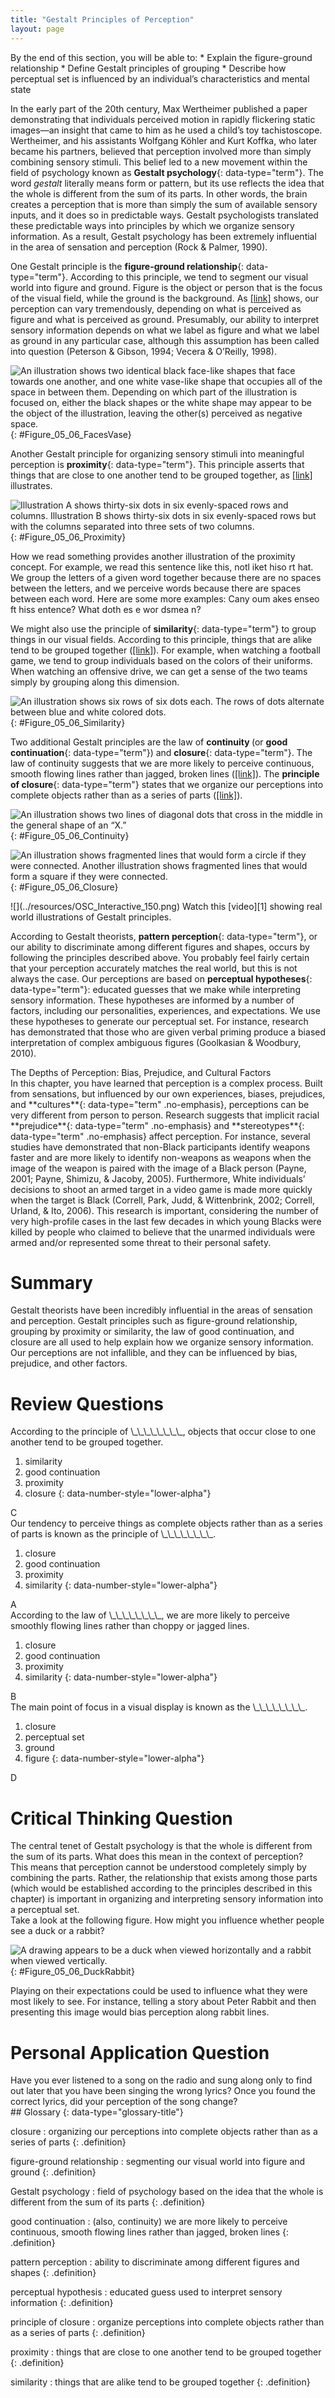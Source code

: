 ```yaml
---
title: "Gestalt Principles of Perception"
layout: page
---
```



<div data-type="abstract" markdown="1">
By the end of this section, you will be able to:
* Explain the figure-ground relationship
* Define Gestalt principles of grouping
* Describe how perceptual set is influenced by an individual’s characteristics and mental state

</div>

In the early part of the 20th century, Max Wertheimer published a paper demonstrating that individuals perceived motion in rapidly flickering static images—an insight that came to him as he used a child’s toy tachistoscope. Wertheimer, and his assistants Wolfgang Köhler and Kurt Koffka, who later became his partners, believed that perception involved more than simply combining sensory stimuli. This belief led to a new movement within the field of psychology known as **Gestalt psychology**{: data-type="term"}. The word <em>gestalt </em>literally means form or pattern, but its use reflects the idea that the whole is different from the sum of its parts. In other words, the brain creates a perception that is more than simply the sum of available sensory inputs, and it does so in predictable ways. Gestalt psychologists translated these predictable ways into principles by which we organize sensory information. As a result, Gestalt psychology has been extremely influential in the area of sensation and perception (Rock &amp; Palmer, 1990).

One Gestalt principle is the **figure-ground relationship**{: data-type="term"}. According to this principle, we tend to segment our visual world into figure and ground. Figure is the object or person that is the focus of the visual field, while the ground is the background. As [\[link\]](#Figure_05_06_FacesVase) shows, our perception can vary tremendously, depending on what is perceived as figure and what is perceived as ground. Presumably, our ability to interpret sensory information depends on what we label as figure and what we label as ground in any particular case, although this assumption has been called into question (Peterson &amp; Gibson, 1994; Vecera &amp; O’Reilly, 1998).

 ![An illustration shows two identical black face-like shapes that face towards one another, and one white vase-like shape that occupies all of the space in between them. Depending on which part of the illustration is focused on, either the black shapes or the white shape may appear to be the object of the illustration, leaving the other(s) perceived as negative space.](../resources/CNX_Psych_05_06_FacesVase.jpg "The concept of figure-ground relationship explains why this image can be perceived either as a vase or as a pair of faces."){: #Figure_05_06_FacesVase}

Another Gestalt principle for organizing sensory stimuli into meaningful perception is **proximity**{: data-type="term"}. This principle asserts that things that are close to one another tend to be grouped together, as [\[link\]](#Figure_05_06_Proximity) illustrates.

 ![Illustration A shows thirty-six dots in six evenly-spaced rows and columns. Illustration B shows thirty-six dots in six evenly-spaced rows but with the columns separated into three sets of two columns.](../resources/CNX_Psych_05_06_Proximity.jpg "The Gestalt principle of proximity suggests that you see (a) one block of dots on the left side and (b) three columns on the right side."){: #Figure_05_06_Proximity}

How we read something provides another illustration of the proximity concept. For example, we read this sentence like this, notl iket hiso rt hat. We group the letters of a given word together because there are no spaces between the letters, and we perceive words because there are spaces between each word. Here are some more examples: Cany oum akes enseo ft hiss entence? What doth es e wor dsmea n?

We might also use the principle of **similarity**{: data-type="term"} to group things in our visual fields. According to this principle, things that are alike tend to be grouped together ([\[link\]](#Figure_05_06_Similarity)). For example, when watching a football game, we tend to group individuals based on the colors of their uniforms. When watching an offensive drive, we can get a sense of the two teams simply by grouping along this dimension.

 ![An illustration shows six rows of six dots each. The rows of dots alternate between blue and white colored dots.](../resources/CNX_Psych_05_06_Similarity.jpg "When looking at this array of dots, we likely perceive alternating rows of colors. We are grouping these dots according to the principle of similarity."){: #Figure_05_06_Similarity}

Two additional Gestalt principles are the law of <strong data-type="term">continuity </strong>(or **good continuation**{: data-type="term"}) and **closure**{: data-type="term"}. The law of continuity suggests that we are more likely to perceive continuous, smooth flowing lines rather than jagged, broken lines ([\[link\]](#Figure_05_06_Continuity)). The **principle of closure**{: data-type="term"} states that we organize our perceptions into complete objects rather than as a series of parts ([\[link\]](#Figure_05_06_Closure)).

 ![An illustration shows two lines of diagonal dots that cross in the middle in the general shape of an &#x201C;X.&#x201D;](../resources/CNX_Psych_05_06_Continuity.jpg "Good continuation would suggest that we are more likely to perceive this as two overlapping lines, rather than four lines meeting in the center."){: #Figure_05_06_Continuity}

![An illustration shows fragmented lines that would form a circle if they were connected. Another illustration shows fragmented lines that would form a square if they were connected.](../resources/CNX_Psych_05_06_Closure.jpg "Closure suggests that we will perceive a complete circle and rectangle rather than a series of segments."){: #Figure_05_06_Closure}

<div data-type="note" data-has-label="true" class="note psychology link-to-learning" data-label="Link To Learning" markdown="1">
<span data-type="media" data-alt=""> ![](../resources/OSC_Interactive_150.png) </span>
Watch this [video][1] showing real world illustrations of Gestalt principles.

</div>

According to Gestalt theorists, **pattern perception**{: data-type="term"}, or our ability to discriminate among different figures and shapes, occurs by following the principles described above. You probably feel fairly certain that your perception accurately matches the real world, but this is not always the case. Our perceptions are based on **perceptual hypotheses**{: data-type="term"}\: educated guesses that we make while interpreting sensory information. These hypotheses are informed by a number of factors, including our personalities, experiences, and expectations. We use these hypotheses to generate our perceptual set. For instance, research has demonstrated that those who are given verbal priming produce a biased interpretation of complex ambiguous figures (Goolkasian &amp; Woodbury, 2010).

<div data-type="note" data-has-label="true" class="note psychology dig-deeper" data-label="Dig Deeper" markdown="1">
<div data-type="title" class="title">
The Depths of Perception: Bias, Prejudice, and Cultural Factors
</div>
In this chapter, you have learned that perception is a complex process. Built from sensations, but influenced by our own experiences, biases, prejudices, and **cultures**{: data-type="term" .no-emphasis}, perceptions can be very different from person to person. Research suggests that implicit racial **prejudice**{: data-type="term" .no-emphasis} and **stereotypes**{: data-type="term" .no-emphasis} affect perception. For instance, several studies have demonstrated that non-Black participants identify weapons faster and are more likely to identify non-weapons as weapons when the image of the weapon is paired with the image of a Black person (Payne, 2001; Payne, Shimizu, &amp; Jacoby, 2005). Furthermore, White individuals’ decisions to shoot an armed target in a video game is made more quickly when the target is Black (Correll, Park, Judd, &amp; Wittenbrink, 2002; Correll, Urland, &amp; Ito, 2006). This research is important, considering the number of very high-profile cases in the last few decades in which young Blacks were killed by people who claimed to believe that the unarmed individuals were armed and/or represented some threat to their personal safety.

</div>

# Summary

Gestalt theorists have been incredibly influential in the areas of sensation and perception. Gestalt principles such as figure-ground relationship, grouping by proximity or similarity, the law of good continuation, and closure are all used to help explain how we organize sensory information. Our perceptions are not infallible, and they can be influenced by bias, prejudice, and other factors.

# Review Questions

<div data-type="exercise" class="exercise">
<div data-type="problem" class="problem" markdown="1">
According to the principle of \_\_\_\_\_\_\_\_, objects that occur close to one another tend to be grouped together.

1.  similarity
2.  good continuation
3.  proximity
4.  closure
{: data-number-style="lower-alpha"}

</div>
<div data-type="solution" class="solution" markdown="1">
C

</div>
</div>

<div data-type="exercise" class="exercise">
<div data-type="problem" class="problem" markdown="1">
Our tendency to perceive things as complete objects rather than as a series of parts is known as the principle of \_\_\_\_\_\_\_\_.

1.  closure
2.  good continuation
3.  proximity
4.  similarity
{: data-number-style="lower-alpha"}

</div>
<div data-type="solution" class="solution" markdown="1">
A

</div>
</div>

<div data-type="exercise" class="exercise">
<div data-type="problem" class="problem" markdown="1">
According to the law of \_\_\_\_\_\_\_\_, we are more likely to perceive smoothly flowing lines rather than choppy or jagged lines.

1.  closure
2.  good continuation
3.  proximity
4.  similarity
{: data-number-style="lower-alpha"}

</div>
<div data-type="solution" class="solution" markdown="1">
B

</div>
</div>

<div data-type="exercise" class="exercise">
<div data-type="problem" class="problem" markdown="1">
The main point of focus in a visual display is known as the \_\_\_\_\_\_\_\_.

1.  closure
2.  perceptual set
3.  ground
4.  figure
{: data-number-style="lower-alpha"}

</div>
<div data-type="solution" class="solution" markdown="1">
D

</div>
</div>

# Critical Thinking Question

<div data-type="exercise" class="exercise">
<div data-type="problem" class="problem" markdown="1">
The central tenet of Gestalt psychology is that the whole is different from the sum of its parts. What does this mean in the context of perception?

</div>
<div data-type="solution" class="solution" markdown="1">
This means that perception cannot be understood completely simply by combining the parts. Rather, the relationship that exists among those parts (which would be established according to the principles described in this chapter) is important in organizing and interpreting sensory information into a perceptual set.

</div>
</div>

<div data-type="exercise" class="exercise">
<div data-type="problem" class="problem" markdown="1">
Take a look at the following figure. How might you influence whether people see a duck or a rabbit?

![A drawing appears to be a duck when viewed horizontally and a rabbit when viewed vertically.](../resources/CNX_Psych_05_06_DuckRabbit.jpg){: #Figure_05_06_DuckRabbit}


</div>
<div data-type="solution" class="solution" markdown="1">
Playing on their expectations could be used to influence what they were most likely to see. For instance, telling a story about Peter Rabbit and then presenting this image would bias perception along rabbit lines.

</div>
</div>

# Personal Application Question

<div data-type="exercise" class="exercise">
<div data-type="problem" class="problem" markdown="1">
Have you ever listened to a song on the radio and sung along only to find out later that you have been singing the wrong lyrics? Once you found the correct lyrics, did your perception of the song change?

</div>
</div>

<div data-type="glossary" markdown="1">
## Glossary
{: data-type="glossary-title"}

closure
: organizing our perceptions into complete objects rather than as a series of parts
{: .definition}

figure-ground relationship
: segmenting our visual world into figure and ground
{: .definition}

Gestalt psychology
: field of psychology based on the idea that the whole is different from the sum of its parts
{: .definition}

good continuation
: (also, continuity) we are more likely to perceive continuous, smooth flowing lines rather than jagged, broken lines
{: .definition}

pattern perception
: ability to discriminate among different figures and shapes
{: .definition}

perceptual hypothesis
: educated guess used to interpret sensory information
{: .definition}

principle of closure
: organize perceptions into complete objects rather than as a series of parts
{: .definition}

proximity
: things that are close to one another tend to be grouped together
{: .definition}

similarity
: things that are alike tend to be grouped together
{: .definition}

</div>



[1]: http://openstaxcollege.org/l/gestalt

